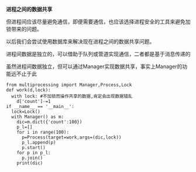 **进程之间的数据共享**

但进程间应该尽量避免通信，即便需要通信，也应该选择进程安全的工具来避免加锁带来的问题。

以后我们会尝试使用数据库来解决现在进程之间的数据共享问题。

进程间数据是独立的，可以借助于队列或管道实现通信，二者都是基于消息传递的

虽然进程间数据独立，但可以通过Manager实现数据共享，事实上Manager的功能远不止于此

```
from multiprocessing import Manager,Process,Lock
def work(d,lock):
  with lock: #不加锁而操作共享的数据,肯定会出现数据错乱
    d['count']-=1
if __name__ == '__main__':
  lock=Lock()
  with Manager() as m:
    dic=m.dict({'count':100})
    p_l=[]
    for i in range(100):
      p=Process(target=work,args=(dic,lock))
      p_l.append(p)
      p.start()
    for p in p_l:
      p.join()
    print(dic)
```
